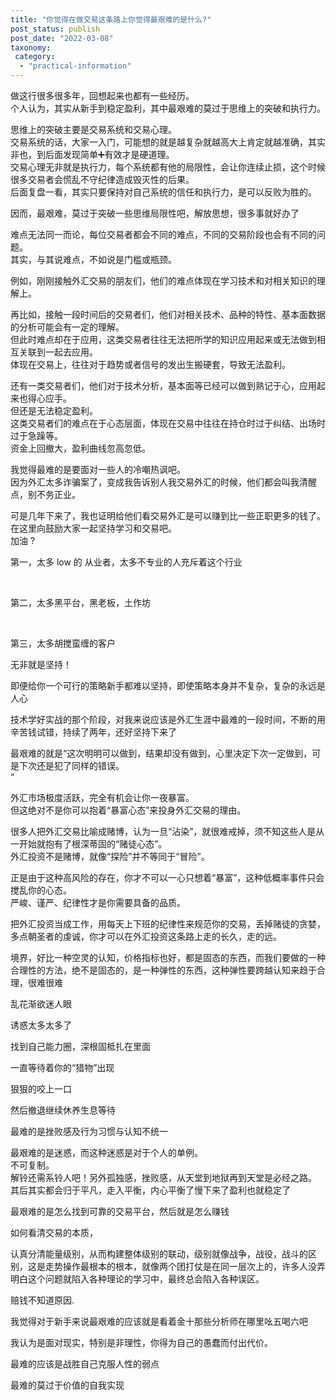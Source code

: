 ```yaml
---
title: "你觉得在做交易这条路上你觉得最艰难的是什么?"
post_status: publish
post_date: "2022-03-08"
taxonomy:
 category: 
  - "practical-information"
---
```


做这行很多很多年，回想起来也都有一些经历。  
个人认为，其实从新手到稳定盈利，其中最艰难的莫过于思维上的突破和执行力。

思维上的突破主要是交易系统和交易心理。  
交易系统的话，大家一入门，可能想的就是越复杂就越高大上肯定就越准确，其实非也，到后面发现简单➕有效才是硬道理。  
交易心理无非就是执行力，每个系统都有他的局限性，会让你连续止损，这个时候很多交易者会慌乱不守纪律造成毁灭性的后果。  
后面复盘一看，其实只要保持对自己系统的信任和执行力，是可以反败为胜的。

因而，最艰难，莫过于突破一些思维局限性吧，解放思想，很多事就好办了

难点无法同一而论，每位交易者都会不同的难点，不同的交易阶段也会有不同的问题。  
其实，与其说难点，不如说是门槛或瓶颈。

例如，刚刚接触外汇交易的朋友们，他们的难点体现在学习技术和对相关知识的理解上。

再比如，接触一段时间后的交易者们，他们对相关技术、品种的特性、基本面数据的分析可能会有一定的理解。  
但此时难点却在于应用，这类交易者往往无法把所学的知识应用起来或无法做到相互关联到一起去应用。  
体现在交易上，往往对于趋势或者信号的发出生搬硬套，导致无法盈利。

还有一类交易者们，他们对于技术分析，基本面等已经可以做到熟记于心，应用起来也得心应手。  
但还是无法稳定盈利。  
这类交易者们的难点在于心态层面，体现在交易中往往在持仓时过于纠结、出场时过于急躁等。  
资金上回撤大，盈利曲线忽高忽低。

我觉得最难的是要面对一些人的冷嘲热讽吧。  
因为外汇太多诈骗案了，变成我告诉别人我交易外汇的时候，他们都会叫我清醒点，别不务正业。

可是几年下来了，我也证明给他们看交易外汇是可以赚到比一些正职更多的钱了。  
在这里向鼓励大家一起坚持学习和交易吧。  
加油 ?

第一，太多 low 的 从业者​，太多不专业的人充斥着这个行业

​

第二，太多黑平台，黑老板，土作坊

​

第三，太多胡搅蛮缠的客户​

无非就是坚持！

即便给你一个可行的策略新手都难以坚持，即使策略本身并不复杂，复杂的永远是人心

技术学好实战的那个阶段，对我来说应该是外汇生涯中最难的一段时间，不断的用辛苦钱试错，持续了两年，还好坚持下来了

最艰难的就是“这次明明可以做到，结果却没有做到，心里决定下次一定做到，可是下次还是犯了同样的错误。  
”

外汇市场极度活跃，完全有机会让你一夜暴富。  
但这绝对不是你可以抱着“暴富心态”来投身外汇交易的理由。

很多人把外汇交易比喻成赌博，认为一旦“沾染”，就很难戒掉，须不知这些人是从一开始就抱有了根深蒂固的“赌徒心态”。  
外汇投资不是赌博，就像“探险”并不等同于“冒险”。

正是由于这种高风险的存在，你才不可以一心只想着“暴富”，这种低概率事件只会搅乱你的心态。  
严峻、谨严、纪律性才是你需要具备的品质。

把外汇投资当成工作，用每天上下班的纪律性来规范你的交易，丢掉赌徒的贪婪，多点朝圣者的虔诚，你才可以在外汇投资这条路上走的长久，走的远。

境界，好比一种空灵的认知，价格指标也好，都是固态的东西，而我们要做的一种合理性的方法，绝不是固态的，是一种弹性的东西，这种弹性要跨越认知来趋于合理，很难很难

乱花渐欲迷人眼

诱惑太多太多了

找到自己能力圈，深根固柢扎在里面

一直等待着你的“猎物”出现

狠狠的咬上一口

然后撤退继续休养生息等待

最难的是挫败感及行为习惯与认知不统一

最艰难的是迷惑，而这种迷惑是对于个人的单例。  
不可复制。  
解铃还需系铃人吧！另外孤独感，挫败感，从天堂到地狱再到天堂是必经之路。  
其后其实都会归于平凡，走入平衡，内心平衡了慢下来了盈利也就稳定了

最艰难的是怎么找到可靠的交易平台，然后就是怎么赚钱

如何看清交易的本质，

认真分清能量级别，从而构建整体级别的联动，级别就像战争，战役，战斗的区别，这是走势操作最根本的根本，就像两个团打仗是在同一层次上的，许多人没弄明白这个问题就陷入各种理论的学习中，最终总会陷入各种误区。

赔钱不知道原因.

我觉得对于新手来说最艰难的应该就是看着金十那些分析师在哪里吆五喝六吧

我认为是面对现实，特别是非理性，你得为自己的愚蠢而付出代价。

最难的应该是战胜自己克服人性的弱点

最难的莫过于价值的自我实现
